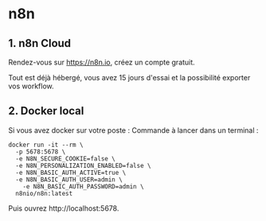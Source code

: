 # n8n

## 1. n8n Cloud

Rendez-vous sur https://n8n.io, créez un compte gratuit.

Tout est déjà hébergé, vous avez 15 jours d'essai et la possibilité exporter vos workflow.

## 2. Docker local

Si vous avez docker sur votre poste : Commande à lancer dans un terminal :

```shell
docker run -it --rm \
  -p 5678:5678 \
  -e N8N_SECURE_COOKIE=false \
  -e N8N_PERSONALIZATION_ENABLED=false \
  -e N8N_BASIC_AUTH_ACTIVE=true \
  -e N8N_BASIC_AUTH_USER=admin \
    -e N8N_BASIC_AUTH_PASSWORD=admin \
  n8nio/n8n:latest
```

Puis ouvrez http://localhost:5678.
